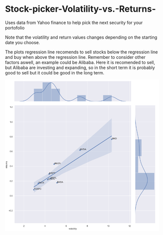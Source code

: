 # Stock-picker-Volatility-vs.-Returns-
Uses data from Yahoo finance to help pick the next security for your portofolio

Note that the volatility and return values changes depending on the starting date you choose.
 
The plots regression line recomends to sell stocks below the regression line and buy when above the regression line. 
Remember to consider other factors aswell, an example could be Alibaba. Here it is recomended to sell, but Alibaba are investing and expanding, so in the short term it is probably good to sell but it could be good in the long term.

![github-large](https://github.com/christoffer31/Stock-picker-Volatility-vs.-Returns-/blob/master/Volatility%20vs%20returns.PNG)
